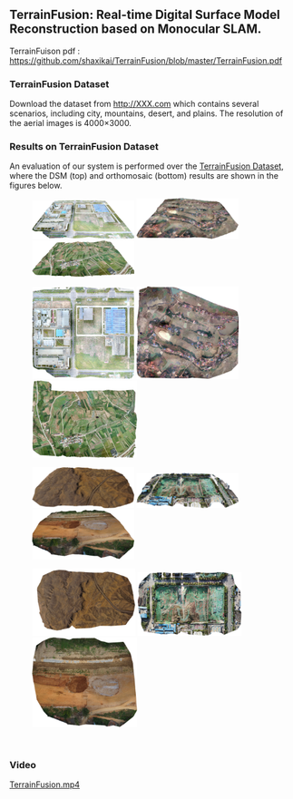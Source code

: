 ## TerrainFusion: Real-time Digital Surface Model Reconstruction based on Monocular SLAM.

TerrainFuison pdf : https://github.com/shaxikai/TerrainFusion/blob/master/TerrainFusion.pdf



### TerrainFusion Dataset

Download the dataset from http://XXX.com which contains several scenarios, including city, mountains, desert, and plains.  The resolution of the aerial images is 4000×3000. 



### Results on TerrainFusion Dataset

An evaluation of our system is performed over the [TerrainFusion Dataset](http://XXX.com), where the DSM (top) and orthomosaic (bottom) results are shown in the figures below.



<figure>
    <a href="./images/DSMfactory-side.png">
        <img src="./images/DSMfactory-side-s.png" width="180"/></a>
    <a href="./images/DSMvillage-side.png">
        <img src="./images/DSMvillage-side-s.png" width="180"/></a>
    <a href="./images/DSMmountainlong-side.png">
    	<img src="./images/DSMmountainlong-side.png" width="180"/></a>
</figure>

<figure>
    <a href="./images/DSMfactory-up.png">
        <img src="./images/DSMfactory-up-s.png" width="180"/></a>
    <a href="./images/DSMvillage-up.png">
    	<img src="./images/DSMvillage-up-s.png" width="180"/></a>
    <a href="./images/DSMmountainlong-up.png">
    	<img src="./images/DSMmountainlong-up-s.png" width="185"/></a>
</figure>





<figure class="3">
    <a href="./images/DSMshamo-side.png">
    <img src="./images/DSMshamo-side-s.png" width="180"/></a>
    <a href="./images/DSMfengniao-side.png">
    <img src="./images/DSMfengniao-side-s.png" width="180"/></a>
        <a href="./images/DSMmound60-side.png">
    <img src="./images/DSMmound60-side.png" width="180"/></a>
</figure>

<figure class="4">
    <a href="./images/DSMshamo-up.png">
    <img src="./images/DSMshamo-up-s.png" width="182"/></a>
    <a href="./images/DSMfengniao-up.png">
    <img src="./images/DSMfengniao-up-s.png" width="183"></a>
    <a href="./images/DSMmound60s-up.png">
    <img src="./images/DSMmound60s-up-s.png" width="185"/></a>
</figure>




​	

### Video

[TerrainFusion.mp4]()



